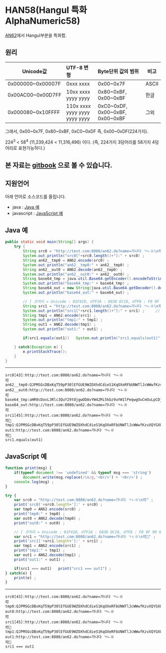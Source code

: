 ﻿# HAN58(Hangul 특화 AlphaNumeric58)
[AN62](https://github.com/zhangsob/AN62)에서 Hangul부분을 특화함.

## 원리
|        Unicode값       |          UTF-8 변형           |              Byte단위 값의 범위                |  비고 |
|------------------------|:------------------------------|:-----------------------------------------------|-------|
| 0x000000&#126;0x00007F | 0xxx xxxx                     | 0x00&#126;0x7F                                 | ASCII |
| 0x00AC00&#126;0x00D7FF | 10xx xxxx yyyy yyyy           | 0x80&#126;0xBF, 0x00&#126;0xBF                 | 한글  |
| 0x000080&#126;0x10FFFF | 110x xxxx yyyy yyyy yyyy yyyy | 0xC0&#126;0xDF, 0x00&#126;0xBF, 0x00&#126;0xBF | 그외  |

그래서, 0x00&#126;0x7F, 0x80&#126;0xBF, 0xC0&#126;0xDF 즉, 0x00&#126;0xDF(224가지).

224<sup>3</sup> &lt; 58<sup>4</sup> (11,239,424 < 11,316,496) 이다. (즉, 224가지 3덩어리를 58가지 4덩어리로 표현가능하다.)  

## 본 자료는 [gitbook](https://zhangsob.gitbook.io/an62/principle) 으로 볼 수 있습니다.

## 지원언어
아래 언어로 소스코드를 올립니다. 
- java : [Java 예](#java)
- javascript : [JavaScript 예](#javascript)

<a name='java'></a>
## Java 예
```java
public static void main(String[] args) {
    try {
        String src0 = "http://test.com:8080/an62.do?name=가나다 ㄱㄴ※\n可" ;
        System.out.println("src0["+src0.length()+"]:" + src0) ;
        String an62__tmp0 = AN62.encode(src0) ;
        System.out.println("an62__tmp0:" + an62__tmp0) ;
        String an62__out0 = AN62.decode(an62__tmp0) ;
        System.out.println("an62__out0:" + an62__out0) ;
        String base64_tmp = java.util.Base64.getEncoder().encodeToString(src0.getBytes("utf8")) ;
        System.out.println("base64_tmp:" + base64_tmp) ;
        String base64_out = new String(java.util.Base64.getDecoder().decode(base64_tmp), "utf8") ;
        System.out.println("base64_out:" + base64_out) ;

        // [ 코끼리 = Unicode : 01F418, UTF16 : D83D DC18, UTF8 : F0 9F 90 98 ]
		String src1 = "http://test.com:8080/an62.do?name=가나다 ㄱㄴ※\n可🐘" ;
		System.out.println("src1["+src1.length()+"]:" + src1) ;		// String.length()은 문자갯수가 아니라, UTF16의 길이다. 
		String tmp1 = AN62.encode(src1) ;
		System.out.println("tmp1:" + tmp1) ;
		String out1 = AN62.decode(tmp1) ;
		System.out.println("out1:" + out1) ;

        if(src1.equals(out1))	System.out.println("src1.equals(out1)") ;

    } catch(Exception e) {
        e.printStackTrace();
    }
}
```
-----------------------------------------------------------------------------------
```
src0[43]:http://test.com:8080/an62.do?name=가나다 ㄱㄴ※
可
an62__tmp0:QJPMSGcDBxKqT59pP30lEfGUE9WZOXhdCdieS1KqOXeRFbUNWTlJcWWwfKzvXQYGXQk6WQfhvp39
an62__out0:http://test.com:8080/an62.do?name=가나다 ㄱㄴ※
可
base64_tmp:aHR0cDovL3Rlc3QuY29tOjgwODAvYW42Mi5kbz9uYW1lPeqwgOuCmOuLpCDjhLHjhLTigLsK5Y+v
base64_out:http://test.com:8080/an62.do?name=가나다 ㄱㄴ※
可
src1[45]:http://test.com:8080/an62.do?name=가나다 ㄱㄴ※
可🐘
tmp1:QJPMSGcDBxKqT59pP30lEfGUE9WZOXhdCdieS1KqOXeRFbUNWTlJcWWwfKzvXQYGXQk6WQfhvp39ybpT2S
out1:http://test.com:8080/an62.do?name=가나다 ㄱㄴ※
可🐘
src1.equals(out1)
```


<a name="javascript"></a>
## JavaScript 예
```javascript
function print(msg) {
    if(typeof document !== 'undefined' && typeof msg === 'string')
        document.write(msg.replace(/\n/g,'<br/>') + '<br/>') ;
    console.log(msg) ;
}

try {
    var src0 = "http://test.com:8080/an62.do?name=가나다 ㄱㄴ※\n可" ;
    print('src0['+src0.length+']:' + src0) ;
    var tmp0 = AN62.encode(src0) ;
    print("tmp0:" + tmp0) ;
    var out0 = AN62.decode(tmp0) ;
    print("out0:" + out0) ;

    // [ 코끼리 = Unicode : 01F418, UTF16 : D83D DC18, UTF8 : F0 9F 90 98 ]
    var src1 = "http://test.com:8080/an62.do?name=가나다 ㄱㄴ※\n可🐘" ;
    print('src1['+src1.length+']:' + src1) ;
    var tmp1 = AN62.encode(src1) ;
    print("tmp1:" + tmp1) ;
    var out1 = AN62.decode(tmp1) ;
    print("out1:" + out1) ;

    if(src1 === out1)   print("src1 === out1") ;
} catch(e) {
    print(e) ;
}
```
-----------------------------------------------------------------------------------
```
src0[43]:http://test.com:8080/an62.do?name=가나다 ㄱㄴ※
可
tmp0:QJPMSGcDBxKqT59pP30lEfGUE9WZOXhdCdieS1KqOXeRFbUNWTlJcWWwfKzvXQYGXQk6WQfhvp39
out0:http://test.com:8080/an62.do?name=가나다 ㄱㄴ※
可
src1[45]:http://test.com:8080/an62.do?name=가나다 ㄱㄴ※
可🐘
tmp1:QJPMSGcDBxKqT59pP30lEfGUE9WZOXhdCdieS1KqOXeRFbUNWTlJcWWwfKzvXQYGXQk6WQfhvp39ybpT2S
out1:http://test.com:8080/an62.do?name=가나다 ㄱㄴ※
可🐘
src1 === out1
```
